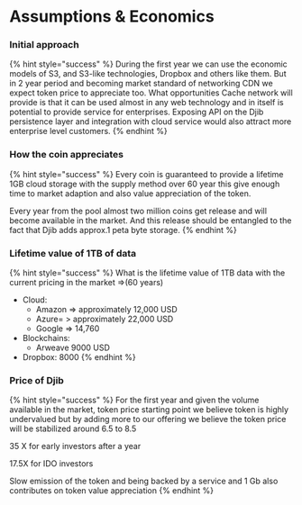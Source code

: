 # Assumptions & Economics

### Initial approach

{% hint style="success" %}
During the first year we can use the economic models of S3, and S3-like technologies, Dropbox and others like them. But in 2 year period and becoming market standard of networking CDN we expect token price to appreciate too. What opportunities Cache network will provide is that it can be used almost in any web technology and in itself is potential to provide service for enterprises. Exposing API on the Djib persistence layer and integration with cloud service would also attract more enterprise level customers.
{% endhint %}

### How the coin appreciates

{% hint style="success" %}
Every coin is guaranteed to provide a lifetime 1GB cloud storage with the supply method over 60 year this give enough time to market adaption and also value appreciation of the token.&#x20;

Every year from the pool almost two million coins get release and will become available in the market. And this release should be entangled to the fact that Djib adds approx.1 peta byte storage.&#x20;
{% endhint %}

### Lifetime value of 1TB of data

{% hint style="success" %}
What is the lifetime value of 1TB data with the current pricing in the market =>(60 years)&#x20;

* Cloud:
  * Amazon => approximately 12,000 USD&#x20;
  * Azure= > approximately 22,000 USD&#x20;
  * Google => 14,760
* Blockchains:&#x20;
  * Arweave 9000 USD&#x20;
* Dropbox: 8000
{% endhint %}

### Price of Djib

{% hint style="success" %}
For the first year and given the volume available in the market, token price starting point we believe token is highly undervalued but by adding more to our offering we believe the token price will be stabilized around 6.5 to 8.5

35 X for early investors after a year

17.5X for IDO investors

Slow emission of the token and being backed by a service and 1 Gb also contributes on token value appreciation
{% endhint %}
